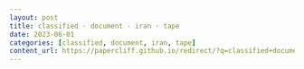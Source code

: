 ```yaml
---
layout: post
title: classified · document · iran · tape
date: 2023-06-01
categories: [classified, document, iran, tape]
content_url: https://papercliff.github.io/redirect/?q=classified+document+iran+tape&tbs=cdr:1,cd_min:5/31/2023,cd_max:6/2/2023
---
```

